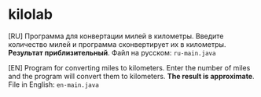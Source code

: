 # kilolab
[RU] Программа для конвертации милей в километры.
Введите количество милей и программа сконвертирует их в километры.
**Результат приблизительный**.
Файл на русском: ```ru-main.java```

[EN] Program for converting miles to kilometers.
Enter the number of miles and the program will convert them to kilometers.
**The result is approximate**.
File in English: ```en-main.java```
